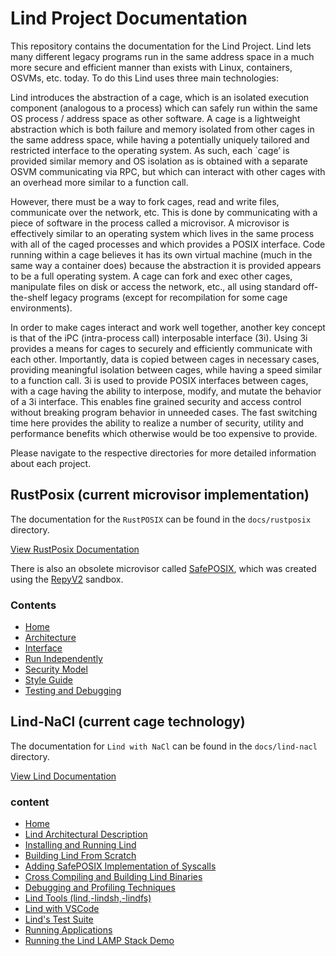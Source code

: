 # Lind Project Documentation

This repository contains the documentation for the Lind Project.  Lind lets
many different legacy programs run in the same address space in a much more
secure and efficient manner than exists with Linux, containers, OSVMs, etc.
today.  To do this Lind uses three main technologies:

Lind introduces the  abstraction of a cage, which is an isolated execution 
component (analogous to a process) which can safely run within the same 
OS process / address space as other software.  A cage is a lightweight
abstraction which is both failure and memory isolated from other cages in
the same address space, while having a potentially uniquely tailored and
restricted interface to the operating system.  As such, each `cage’ is
provided similar memory and OS isolation as is obtained with a separate
OSVM communicating via RPC, but which can interact with other cages with an
overhead more similar to a function call.

However, there must be a way to fork cages, read and write files,
communicate over the network, etc.  This is done by communicating with a
piece of software in the process called a microvisor.  A microvisor is
effectively similar to an operating system which lives in the same process
with all of the caged processes and which provides a POSIX interface.  Code
running within a cage believes it has its own virtual machine (much in the
same way a container does) because the abstraction it is provided appears
to be a full operating system.  A cage can fork and exec other cages,
manipulate files on disk or access the network, etc., all using standard
off-the-shelf legacy programs (except for recompilation for some cage
environments).

In order to make cages interact and work well together, another key concept
is that of the iPC (intra-process call) interposable interface (3i).  Using
3i provides a means for cages to securely and efficiently communicate with
each other.  Importantly, data is copied between cages in necessary cases,
providing meaningful isolation between cages, while having a speed similar
to a function call.  3i is used to provide POSIX interfaces between cages,
with a cage having the ability to interpose, modify, and mutate the
behavior of a 3i interface.  This enables fine grained security and access
control without breaking program behavior in unneeded cases.  The fast
switching time here provides the ability to realize a number of security,
utility and performance benefits which otherwise would be too expensive to
provide.  


Please navigate to the respective directories for more detailed information
about each project.

## RustPosix (current microvisor implementation)

The documentation for the `RustPOSIX` can be found in the `docs/rustposix` directory.

[View RustPosix Documentation](docs/RustPOSIX/Home.md)

There is also an obsolete microvisor called [SafePOSIX](https://github.com/Lind-Project/nacl_repy), which was created using the [RepyV2](https://github.com/SeattleTestbed/docs/blob/master/Programming/RepyV2Tutorial.md) sandbox.

### Contents

* [Home](./docs/RustPOSIX/Home.md)
* [Architecture](./docs/RustPOSIX/Architecture.md)
* [Interface](./docs/RustPOSIX/Interface.md)
* [Run Independently](./docs/RustPOSIX/Run-Independently.md)
* [Security Model](./docs/RustPOSIX/Security-Model.md)
* [Style Guide](./docs/RustPOSIX/Style-Guide.md)
* [Testing and Debugging](./docs/RustPOSIX/Testing-and-Debugging.md)

## Lind-NaCl (current cage technology)

The documentation for `Lind with NaCl` can be found in the `docs/lind-nacl` directory. 

[View Lind Documentation](docs/Lind-NaCl/Home.md)

### content

* [Home](./docs/Lind-NaCl/Home.md)
* [Lind Architectural Description](./docs/Lind-NaCl/Lind-Architectural-Description.md)
* [Installing and Running Lind](./docs/Lind-NaCl/Installing-and-Running-Lind.md)
* [Building Lind From Scratch](./docs/Lind-NaCl/Building-Lind-From-Scratch.md)
* [Adding SafePOSIX Implementation of Syscalls](./docs/Lind-NaCl/Adding-SafePOSIX-Implementation-of-Syscalls.md)
* [Cross Compiling and Building Lind Binaries](./docs/Lind-NaCl/Cross-Compiling-and-Building-Lind-Binaries.md)
* [Debugging and Profiling Techniques](./docs/Lind-NaCl/Debugging-and-Profiling-Techniques.md)
* [Lind Tools (lind,-lindsh,-lindfs)](./docs/Lind-NaCl/Lind-Tools-(lind,-lindsh,-lindfs).md)
* [Lind with VSCode](./docs/Lind-NaCl/Lind-with-VSCode.md)
* [Lind's Test Suite](./docs/Lind-NaCl/Lind's-Test-Suite.md)
* [Running Applications](./docs/Lind-NaCl/Running-Applications.md)
* [Running the Lind LAMP Stack Demo](./docs/Lind-NaCl/Running-the-Lind-LAMP-Stack-Demo.md)
